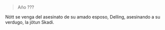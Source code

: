 > Año ???

Nótt se venga del asesinato de su amado esposo, Delling, asesinando a su verdugo, la jötun Skadi.